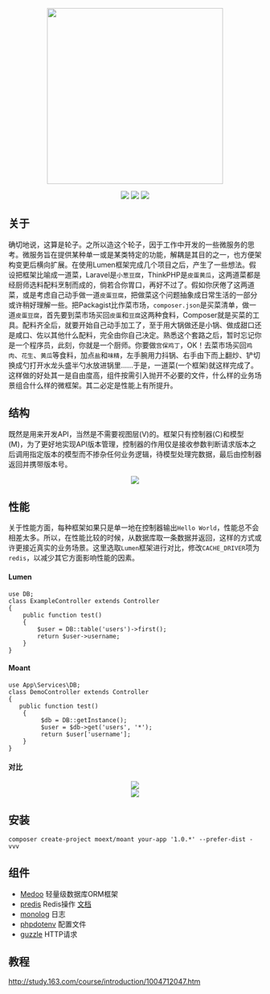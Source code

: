 <p align="center"><img src="http://p20dw3aw7.bkt.clouddn.com/moto.svg" width=350 height=350></p>
<p align="center">
    <a href="https://packagist.org/packages/moext/moant"><img src="https://poser.pugx.org/moext/moant/v/stable.svg"></a>
    <a href="https://packagist.org/packages/moext/moant"><img src="https://poser.pugx.org/moext/moant/downloads.svg"></a>
    <a href="https://packagist.org/packages/moext/moant"><img src="https://poser.pugx.org/moext/moant/license.svg"></a>
</p>

## 关于
确切地说，这算是轮子。之所以造这个轮子，因于工作中开发的一些微服务的思考。微服务旨在提供某种单一或是某类特定的功能，解耦是其目的之一，也方便架构变更后横向扩展。在使用Lumen框架完成几个项目之后，产生了一些想法。假设把框架比喻成一道菜，Laravel是`小葱豆腐`，ThinkPHP是`皮蛋黄瓜`，这两道菜都是经厨师选料配料烹制而成的，倘若合你胃口，再好不过了。假如你厌倦了这两道菜，或是考虑自己动手做一道`皮蛋豆腐`，把做菜这个问题抽象成日常生活的一部分或许稍好理解一些。把Packagist比作菜市场，`composer.json`是买菜清单，做一道`皮蛋豆腐`，首先要到菜市场买回`皮蛋`和`豆腐`这两种食料，Composer就是买菜的工具。配料齐全后，就要开始自己动手加工了，至于用大锅做还是小锅、做成甜口还是咸口、佐以其他什么配料，完全由你自己决定。熟悉这个套路之后，暂时忘记你是一个程序员，此刻，你就是一个厨师。你要做`宫保鸡丁`，OK！去菜市场买回`鸡肉`、`花生`、`黄瓜`等食料，加点`盐`和`味精`，左手腕用力抖锅、右手由下而上翻炒、铲切换成勺打开水龙头盛半勺水放进锅里......于是，一道菜(一个框架)就这样完成了。
这样做的好处其一是自由度高，组件按需引入抛开不必要的文件，什么样的业务场景组合什么样的微框架。其二必定是性能上有所提升。

## 结构
既然是用来开发API，当然是不需要视图层(V)的。框架只有控制器(C)和模型(M)，为了更好地实现API版本管理，控制器的作用仅是接收参数判断请求版本之后调用指定版本的模型而不掺杂任何业务逻辑，待模型处理完数据，最后由控制器返回并携带版本号。

<div align="center">
    <img src="http://p20dw3aw7.bkt.clouddn.com/structure.jpg">
</div>

## 性能
关于性能方面，每种框架如果只是单一地在控制器输出`Hello World`，性能总不会相差太多。所以，在性能比较的时候，从数据库取一条数据并返回，这样的方式或许更接近真实的业务场景。这里选取`Lumen`框架进行对比，修改`CACHE_DRIVER`项为`redis`，以减少其它方面影响性能的因素。
#### Lumen
```
use DB;
class ExampleController extends Controller
{
    public function test()
    {
        $user = DB::table('users')->first();
        return $user->username;
    }
}
```
#### Moant
```
use App\Services\DB;
class DemoController extends Controller
{
   public function test()
	{
		 $db = DB::getInstance();
		 $user = $db->get('users', '*');
		 return $user['username'];
	}
}
```

#### 对比

<div align="center">
    <img src="http://p20dw3aw7.bkt.clouddn.com/lumen.png">
</div>


<div align="center">
    <img src="http://p20dw3aw7.bkt.clouddn.com/moant.png">
</div>

## 安装

```
composer create-project moext/moant your-app '1.0.*' --prefer-dist -vvv
```

## 组件
* [Medoo](https://medoo.in/) 轻量级数据库ORM框架
* [predis](https://github.com/nrk/predis/wiki) Redis操作 [文档](http://www.cnblogs.com/ikodota/archive/2012/03/05/php_redis_cn.html)
* [monolog](https://seldaek.github.io/monolog/) 日志
* [phpdotenv](https://github.com/vlucas/phpdotenv/blob/master/README.md) 配置文件
* [guzzle](http://docs.guzzlephp.org/en/stable/overview.html) HTTP请求

## 教程
http://study.163.com/course/introduction/1004712047.htm



